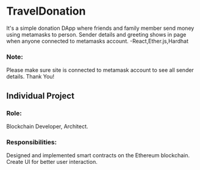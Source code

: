 # TravelDonation
It's a simple donation DApp where friends and family member send money using metamasks to person.
Sender details and greeting shows in page when anyone connected to metamasks account.
-React,Ether.js,Hardhat

### Note:
Please make sure site is connected to metamask account to see all sender details.
Thank You!

## Individual Project
### Role:
Blockchain Developer, Architect.
### Responsibilities:
Designed and implemented smart contracts on the Ethereum blockchain.
Create UI for better user interaction.


